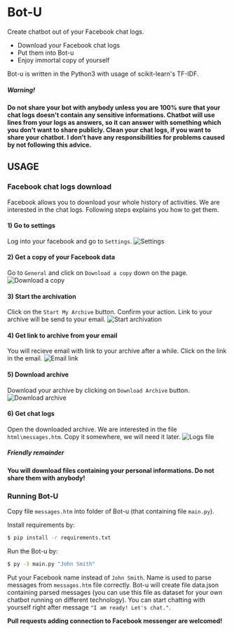 # Bot-U
Create chatbot out of your Facebook chat logs.

  - Download your Facebook chat logs
  - Put them into Bot-u
  - Enjoy immortal copy of yourself

Bot-u is written in the Python3 with usage of scikit-learn's TF-IDF.

##### Warning!
**Do not share your bot with anybody unless you are 100% sure that your chat logs doesn't contain any sensitive informations. Chatbot will use lines from your logs as answers, so it can answer with something which you don't want to share publicly. Clean your chat logs, if you want to share your chatbot. I don't have any responsibilities for problems caused by not following this advice.**

## USAGE
### Facebook chat logs download
Facebook allows you to download your whole history of activities. We are interested in the chat logs. Following steps explains you how to get them.

#### 1) Go to settings
Log into your facebook and go to ``Settings``.
![Settings](https://raw.githubusercontent.com/ermrk/Bot-u/images/bot-u-1.png)

#### 2) Get a copy of your Facebook data
Go to ``General`` and click on ``Download a copy`` down on the page.
![Download a copy](https://raw.githubusercontent.com/ermrk/Bot-u/images/bot-u-2.png)

#### 3) Start the archivation
Click on the ``Start My Archive`` button. Confirm your action. Link to your archive will be send to your email.
![Start archivation](https://raw.githubusercontent.com/ermrk/Bot-u/images/bot-u-3.png)

#### 4) Get link to archive from your email
You will recieve email with link to your archive after a while. Click on the link in the email.
![Email link](https://raw.githubusercontent.com/ermrk/Bot-u/images/bot-u-4.png)

#### 5) Download archive
Download your archive by clicking on ``Download Archive`` button.
![Download archive](https://raw.githubusercontent.com/ermrk/Bot-u/images/bot-u-5.png)

#### 6) Get chat logs
Open the downloaded archive. We are interested in the file ``html\messages.htm``. Copy it somewhere, we will need it later.
![Logs file](https://raw.githubusercontent.com/ermrk/Bot-u/images/bot-u-6.png)

##### Friendly remainder
**You will download files containing your personal informations. Do not share them with anybody!**

### Running Bot-U
Copy file ``messages.htm`` into folder of Bot-u (that containing file ``main.py``). 

Install requirements by:
```sh
$ pip install -r requirements.txt
```

Run the Bot-u by:
```sh
$ py -3 main.py "John Smith"
```
Put your Facebook name instead of ``John Smith``. Name is used to parse messages from ``messages.htm`` file correctly. Bot-u will create file data.json containing parsed messages (you can use this file as dataset for your own chatbot running on different technology). You can start chatting with yourself right after message ``"I am ready! Let's chat."``.

**Pull requests adding connection to Facebook messenger are welcomed!**